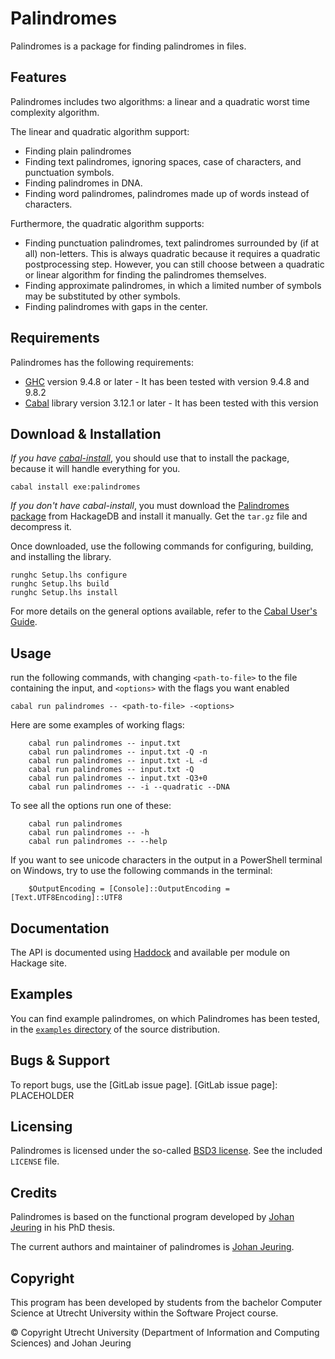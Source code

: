 # Palindromes

Palindromes is a package for finding palindromes in files.

## Features

Palindromes includes two algorithms: a linear and a quadratic worst time complexity algorithm.

The linear and quadratic algorithm support:

- Finding plain palindromes
- Finding text palindromes,
  ignoring spaces, case of characters, and punctuation
  symbols.
- Finding palindromes in DNA.
- Finding word palindromes,
  palindromes made up of words instead of characters.

Furthermore, the quadratic algorithm supports:

- Finding punctuation palindromes,
  text palindromes surrounded by (if at all) non-letters.
  This is always quadratic because it requires a quadratic postprocessing step.
  However, you can still choose between a quadratic or linear algorithm for finding the palindromes themselves.
- Finding approximate palindromes,
  in which a limited number of symbols
  may be substituted by other symbols.
- Finding palindromes with
  gaps in the center.

## Requirements

Palindromes has the following requirements:

- [GHC] version 9.4.8 or later - It has been tested with version 9.4.8 and 9.8.2
- [Cabal] library version 3.12.1 or later - It has been tested with this version

[GHC]: http://www.haskell.org/ghc/
[Cabal]: http://www.haskell.org/cabal/

## Download & Installation

_If you have [cabal-install]_, you should use that to install the package,
because it will handle everything for you.

    cabal install exe:palindromes

_If you don't have cabal-install_, you must download the [Palindromes package]
from HackageDB and install it manually. Get the `tar.gz` file and decompress it.

Once downloaded, use the following commands for configuring, building, and
installing the library.

    runghc Setup.lhs configure
    runghc Setup.lhs build
    runghc Setup.lhs install

For more details on the general options available, refer to the [Cabal User's
Guide].

[Palindromes package]: http://hackage.haskell.org/package/palindromes
[cabal-install]: http://www.haskell.org/haskellwiki/Cabal-Install
[Cabal User's Guide]: http://www.haskell.org/cabal/users-guide/

## Usage

run the following commands, with changing `<path-to-file>` to the file containing the input, and `<options>` with the flags you want enabled

    cabal run palindromes -- <path-to-file> -<options>

Here are some examples of working flags:

```
    cabal run palindromes -- input.txt
    cabal run palindromes -- input.txt -Q -n
    cabal run palindromes -- input.txt -L -d
    cabal run palindromes -- input.txt -Q
    cabal run palindromes -- input.txt -Q3+0
    cabal run palindromes -- -i --quadratic --DNA
```

To see all the options run one of these:

```
    cabal run palindromes
    cabal run palindromes -- -h
    cabal run palindromes -- --help
```

If you want to see unicode characters in the output in a PowerShell terminal on Windows, try to use the following commands in the terminal:
```
    $OutputEncoding = [Console]::OutputEncoding = [Text.UTF8Encoding]::UTF8
```

## Documentation

The API is documented using [Haddock] and available per module on Hackage
site.

[Haddock]: http://hackage.haskell.org/package/haddock
[Palindromes package]: http://hackage.haskell.org/package/palindromes

## Examples

You can find example palindromes, on which Palindromes has been tested, in the
[`examples` directory] of the source distribution.

[`examples` directory]: PLACEHOLDER

## Bugs & Support

To report bugs, use the [GitLab issue page].
[GitLab issue page]: PLACEHOLDER

## Licensing

Palindromes is licensed under the so-called [BSD3 license]. See the included
`LICENSE` file.

[BSD3 license]: http://www.opensource.org/licenses/bsd-license.php

## Credits

Palindromes is based on the functional program developed by [Johan Jeuring] in
his PhD thesis.

The current authors and maintainer of palindromes is [Johan Jeuring].

[Johan Jeuring]: http://www.jeuring.net/

## Copyright 
This program has been developed by students from the bachelor Computer Science at Utrecht
University within the Software Project course.

© Copyright Utrecht University (Department of Information and Computing Sciences) and Johan Jeuring